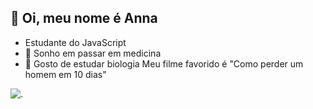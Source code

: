 ## 👋 Oi, meu nome é Anna ##
- Estudante do JavaScript
- 🩵 Sonho em passar em medicina
- 📘 Gosto de estudar biologia
Meu filme favorido é "Como perder um homem em 10 dias"

![.](https://tenor.com/pt-BR/view/poor-guy-how-to-lose-a-guy-in-ten-days-how-to-lose-a-guy-andie-anderson-kate-hudson-gif-11721182)

